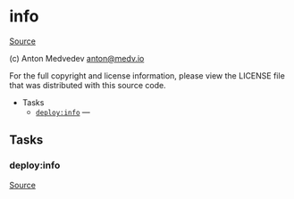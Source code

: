 <!-- DO NOT EDIT THIS FILE! -->
<!-- Instead edit recipe/deploy/info.php -->
<!-- Then run bin/docgen -->

# info

[Source](/recipe/deploy/info.php)

(c) Anton Medvedev <anton@medv.io>

For the full copyright and license information, please view the LICENSE
file that was distributed with this source code.


* Tasks
  * [`deploy:info`](#deploy:info) — 


## Tasks
### deploy:info
[Source](/recipe/deploy/info.php#L10)





